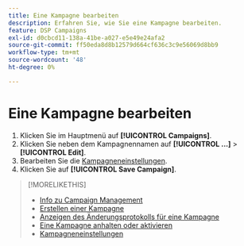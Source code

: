 ```yaml
---
title: Eine Kampagne bearbeiten
description: Erfahren Sie, wie Sie eine Kampagne bearbeiten.
feature: DSP Campaigns
exl-id: d0cbcd11-138a-41be-a027-e5e49e24afa2
source-git-commit: ff50eda8d8b12579d664cf636c3c9e56069d8bb9
workflow-type: tm+mt
source-wordcount: '48'
ht-degree: 0%

---
```


# Eine Kampagne bearbeiten

1. Klicken Sie im Hauptmenü auf **[!UICONTROL Campaigns]**.
1. Klicken Sie neben dem Kampagnennamen auf **[!UICONTROL ...]** > **[!UICONTROL Edit]**.
1. Bearbeiten Sie die [Kampagneneinstellungen](campaign-settings.md).
1. Klicken Sie auf **[!UICONTROL Save Campaign]**.

>[!MORELIKETHIS]
>
>* [Info zu Campaign Management](campaign-about.md)
>* [Erstellen einer Kampagne](campaign-create.md)
>* [Anzeigen des Änderungsprotokolls für eine Kampagne](campaign-change-log.md)
>* [Eine Kampagne anhalten oder aktivieren](campaign-pause-activate.md)
>* [Kampagneneinstellungen](campaign-settings.md)
